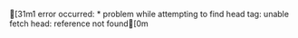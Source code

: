 [31m1 error occurred:
	* problem while attempting to find head tag: unable fetch head: reference not found[0m
